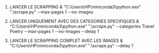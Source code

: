 1. LANCER LE SCRAPPING
& "C:\Users\HP\miniconda3\python.exe" ".\scrape.py" --max-pages 1 --no-images

2. LANCER UNIQUEMENT AVEC DES CATEGORIES SPECIFIQUES
& "C:\Users\HP\miniconda3\python.exe" ".\scrape.py" --categories Travel Poetry --max-pages 1 --no-images --delay 1

3. LANCER LE SCRAPPING COMPLET AVEC LES IMAGES
& "C:\Users\HP\miniconda3\python.exe" ".\scrape.py" --delay 1
